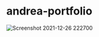 # andrea-portfolio

![Screenshot 2021-12-26 222700](https://user-images.githubusercontent.com/77218022/147434448-ad4db953-9a19-4596-a9fa-b0084ddb0a92.png)
